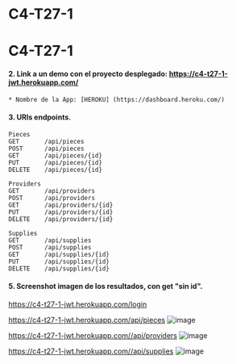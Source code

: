 # C4-T27-1
# C4-T27-1

#### 2. Link a un demo con el proyecto desplegado: https://c4-t27-1-jwt.herokuapp.com/

```
* Nombre de la App: [HEROKU] (https://dashboard.heroku.com/)
```
#### 3. URIs endpoints.
```
Pieces
GET       /api/pieces
POST      /api/pieces
GET       /api/pieces/{id}
PUT       /api/pieces/{id}
DELETE    /api/pieces/{id}

Providers
GET       /api/providers
POST      /api/providers
GET       /api/providers/{id}
PUT       /api/providers/{id}
DELETE    /api/providers/{id}

Supplies
GET       /api/supplies
POST      /api/supplies
GET       /api/supplies/{id}
PUT       /api/supplies/{id}
DELETE    /api/supplies/{id}
```

#### 5. Screenshot imagen de los resultados, con get "sin id".
https://c4-t27-1-jwt.herokuapp.com/login

https://c4-t27-1-jwt.herokuapp.com/api/pieces
![image](https://user-images.githubusercontent.com/55554433/185460359-c8cb6567-527b-40c8-9494-d9634d099c85.png)

https://c4-t27-1-jwt.herokuapp.com//api/providers
![image](https://user-images.githubusercontent.com/55554433/185460645-14857315-2e8d-4336-b5ed-7cf7b7035463.png)

https://c4-t27-1-jwt.herokuapp.com//api/supplies
![image](https://user-images.githubusercontent.com/55554433/185460794-75d6620d-22bc-4ec1-beb7-39f42b9fd278.png)
